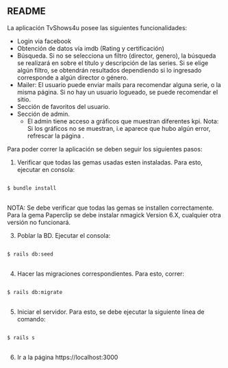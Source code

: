 <h2> README </h2>

La aplicación TvShows4u posee las siguientes funcionalidades:

- Login via facebook
- Obtención de datos vía imdb (Rating y certificación)
- Búsqueda. Si no se selecciona un filtro (director, genero), la búsqueda se realizará en sobre el título y descripción de las series. Si se elige algún filtro, se obtendrán resultados dependiendo si lo ingresado corresponde a algún director o género.
- Mailer: El usuario puede enviar mails para recomendar alguna serie, o la misma página. Si no hay un usuario logueado, se puede recomendar el sitio.
- Sección de favoritos del usuario.
- Sección de admin.
  - El admin tiene acceso a gráficos que muestran diferentes kpi. <h> Nota: </h> Si los gráficos no se muestran, i.e aparece que hubo algún error, <h> refrescar la página </h>.




<h> Para poder correr la aplicación se deben seguir los siguientes pasos: </h>

1. Verificar que todas las gemas usadas esten instaladas. Para esto, ejecutar en consola:
<pre lang="no-highlight">
<code>
$ bundle install
</code>
</pre>

NOTA: Se debe verificar que todas las gemas se installen correctamente. Para la gema Paperclip se debe instalar nmagick Version 6.X, cualquier otra versión no funcionará.

3. Poblar la BD. Ejecutar el consola:
<pre lang="no-highlight">
<code>
$ rails db:seed
</code>
</pre>


4. Hacer las migraciones correspondientes. Para esto, correr:
<pre lang="no-highlight">
<code>
$ rails db:migrate
</code>
</pre>


5. Iniciar el servidor. Para esto, se debe ejecutar la siguiente línea de comando:

<pre lang="no-highlight">
<code>
$ rails s
</code>
</pre>

6. Ir a la página <h> https://localhost:3000 </h>
